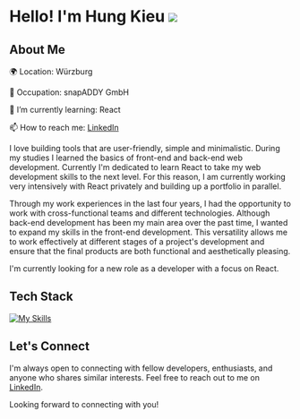 # Hello! I'm Hung Kieu ![](https://user-images.githubusercontent.com/18350557/176309783-0785949b-9127-417c-8b55-ab5a4333674e.gif)

## About Me

🌍 Location: Würzburg

💼 Occupation: snapADDY GmbH

🌱 I’m currently learning: React 

📫 How to reach me: [LinkedIn](https://www.linkedin.com/in/hung-kieu-tien/)

I love building tools that are user-friendly, simple and minimalistic.
During my studies I learned the basics of front-end and back-end web development. Currently I'm dedicated to learn React to take my web development skills to the next level. For this reason, I am currently working very intensively with React privately and building up a portfolio in parallel.

Through my work experiences in the last four years, I had the opportunity to work with cross-functional teams and different technologies. Although back-end development has been my main area over the past time, I wanted to expand my skills in the front-end development. This versatility allows me to work effectively at different stages of a project's development and ensure that the final products are both functional and aesthetically pleasing.

I'm currently looking for a new role as a developer with a focus on React.


## Tech Stack

[![My Skills](https://skillicons.dev/icons?i=html,css,js,react,sass,bootstrap,php,symfony,java,mysql,docker,bash,git,gitlab,mongodb)](https://skillicons.dev)

## Let's Connect

I'm always open to connecting with fellow developers, enthusiasts, and anyone who shares similar interests. Feel free to reach out to me on [LinkedIn](https://www.linkedin.com/in/yourusername/).

Looking forward to connecting with you! 

